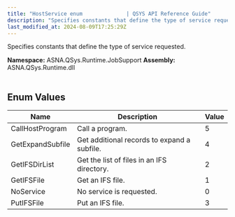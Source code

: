 ```yaml
---
title: "HostService enum              | QSYS API Reference Guide"
description: "Specifies constants that define the type of service requested. "
last_modified_at: 2024-08-09T17:25:29Z
---
```


Specifies constants that define the type of service requested.

**Namespace:** ASNA.QSys.Runtime.JobSupport
**Assembly:** ASNA.QSys.Runtime.dll
<br>
<br>

## Enum Values

| Name | Description | Value
| --- | --- | --- 
| CallHostProgram | Call a program. | 5 |
| GetExpandSubfile | Get additional records to expand a subfile. | 4 |
| GetIFSDirList | Get the list of files in an IFS directory. | 2 |
| GetIFSFile | Get an IFS file. | 1 |
| NoService | No service is requested. | 0 |
| PutIFSFile | Put an IFS file. | 3 |
